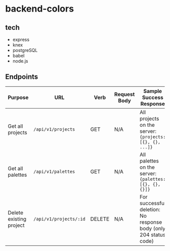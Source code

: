 # backend-colors

## tech
- express
- knex 
- postgreSQL
- babel
- node.js

## Endpoints

| Purpose | URL | Verb | Request Body | Sample Success Response |
|----|----|----|----|----|
| Get all projects |`/api/v1/projects`| GET | N/A | All projects on the server: `{projects: [{}, {}, ...]}` | Get an individual project | `/api/v1/projects/:id` | GET | N/A | A project on the server: `{project: {}}`
| Get all palettes | `/api/v1/palettes` | GET | N/A | All palettes on the server: `{palettes: [{}, {}, {}]}` | Get an individual palette | `/api/v1/palettes/:id` | GET | N/A | A palette on the server: `{palette: {}}` | Add a new project |`/api/v1/projects`| POST | `{title: <string>, palette1_name: <string>}, palette2_name: <string>}, palette3_name: <string>},` | New project that was added: `{ "id": 145, "title": "Warm Colors", "created_at: "2020-02-10T20:50:15.309Z", "updated_at": "2020-02-10T20:50:15.309Z", "palette1_id": 234, "palette2_id": 235, "palette3_id": 236` | Add a new palette | `/api/v1/palettes` | POST | `{ title: <string>, color1: <string>, color2: <string>, color3: <string>, color4: <string>, color5: <string>}` | New palette that was added: `{"id": 220, "title": "Colins Colors", "color1": "#867CBC", "color2": "#E2F7EF", "color3": "#23889A", "color4": "#A6E508", "color5": "#D15120", "created_at": "2020-02-11T12:50:46.043Z", "updated_at": "2020-02-11T12:50:46.043Z"}`
| Delete existing project |`/api/v1/projects/:id`| DELETE | N/A | For successful deletion: No response body (only 204 status code) | Delete existing palette |`/api/v1/palettes/:id`| DELETE | N/A | For successful deletion: No response body (only 204 status code) | 
 